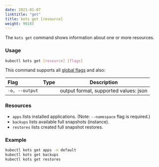 ```yaml
---
date: 2021-01-07
linktitle: "get"
title: kots get [resource]
weight: 90185
---
```


The `kots get` command shows information about one or more resources.

### Usage
```bash
kubectl kots get [resource] [flags]
```

This command supports all [global flags](/kots-cli/global-flags/) and also:

| Flag                 | Type | Description |
|:----------------------|------|-------------|
| `-o, --output` | |   output format, supported values: json |

### Resources

* `apps` lists installed applications. (Note: `--namespace` flag is required.)
* `backups` lists available full snapshots (instance).
* `restores` lists created full snapshot restores.

### Example
```bash
kubectl kots get apps -n default
kubectl kots get backups
kubectl kots get restores
```
